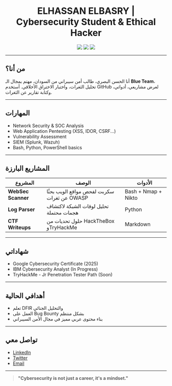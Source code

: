 <h1 align="center">ELHASSAN ELBASRY | Cybersecurity Student & Ethical Hacker</h1>

<p align="center">
  <img src="https://img.shields.io/badge/Status-Learning%20Everyday-blue?style=for-the-badge"/>
  <img src="https://img.shields.io/badge/Focus-Blue%20Team%20%26%20Bug%20Bounty-purple?style=for-the-badge"/>
  <img src="https://img.shields.io/badge/Tools-Kali%20Linux%20%7C%20Burp%20Suite%20%7C%20Wireshark-red?style=for-the-badge"/>
</p>

---

## من أنا؟

أنا الحسن البصري، طالب أمن سيبراني من السودان، مهتم بمجال الـ **Blue Team**، تحليل الثغرات، واختبار الاختراق الأخلاقي. أستخدم GitHub لعرض مشاريعي، أدواتي، وكتابة تقارير عن الثغرات.

---

## المهارات

- Network Security & SOC Analysis
- Web Application Pentesting (XSS, IDOR, CSRF...)
- Vulnerability Assessment
- SIEM (Splunk, Wazuh)
- Bash, Python, PowerShell basics

---

## المشاريع البارزة

| المشروع | الوصف | الأدوات |
|---------|-------|--------|
| **WebSec Scanner** | سكربت لفحص مواقع الويب بحثًا عن ثغرات OWASP | Bash + Nmap + Nikto |
| **Log Parser** | تحليل لوقات الشبكة لاكتشاف هجمات محتملة | Python |
| **CTF Writeups** | حلول تحديات من HackTheBox وTryHackMe | Markdown |

---

## شهاداتي

- Google Cybersecurity Certificate (2025)
- IBM Cybersecurity Analyst (In Progress)
- TryHackMe - Jr Penetration Tester Path (Soon)

---

## أهدافي الحالية

- تعلم DFIR والتحليل الجنائي
- العمل على Bug Bounty بشكل منتظم
- بناء محتوى عربي مميز في مجال الأمن السيبراني

---

## تواصل معي

- [LinkedIn](https://linkedin.com/in/your-profile)
- [Twitter](https://twitter.com/your-handle)
- [Email](mailto:your@email.com)

---

> **"Cybersecurity is not just a career, it's a mindset."**

